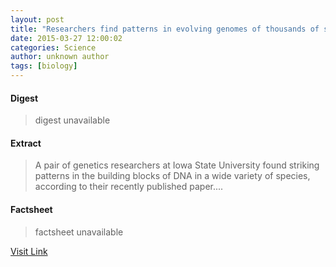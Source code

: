 ```yaml
---
layout: post
title: "Researchers find patterns in evolving genomes of thousands of species"
date: 2015-03-27 12:00:02
categories: Science
author: unknown author
tags: [biology]
---
```



#### Digest
>digest unavailable

#### Extract
>A pair of genetics researchers at Iowa State University found striking patterns in the building blocks of DNA in a wide variety of species, according to their recently published paper....

#### Factsheet
>factsheet unavailable

[Visit Link](http://phys.org/news346660130.html)


